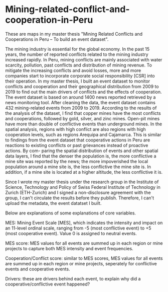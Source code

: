 # Mining-related-conflict-and-cooperation-in-Peru
These are maps in my master thesis "Mining Related Conflicts and Cooperations in Peru – To build an event dataset". 

The mining industry is essential for the global economy. In the past 15 years, the number of reported conflicts related to the mining industry increased rapidly. In Peru, mining conflicts are mainly associated with water scarcity, pollution, past conflicts and distribution of mining revenue. To mitigate the increasing conflicts and avoid losses, more and more companies start to incorporate corporate social responsibility [CSR] into their operation. In my master thesis, I built an event dataset to monitor conflicts and cooperation and their geographical distribution from 2009 to 2019 to find out the main drivers of conflicts and the effects of cooperation. The event dataset is based on around 1400 news reported retrieved by a news monitoring tool. After cleaning the data, the event dataset contains 432 mining-related events from 2009 to 2019. According to the results of the analysis of the dataset, I find that copper mines have the most conflicts and cooperations, followed by gold, silver, and zinc mines. Open-pit mines have more than double of conflictive events than underground mines. In the spatial analysis, regions with high conflict are also regions with high cooperation levels, such as regions Arequipa and Cajamarca. This is similar to findings from the event dataset that cooperative actions in Peru are reactions to existing conflicts or past grievances instead of proactive actions. By com- paring the spatial distribution of events and other spatial data layers, I find that the denser the population is, the more conflictive a mine site was reported by the news; the more impoverished the local population around a mine site is, the less conflictive the mine site is. In addition, if a mine site is located at a higher altitude, the less conflictive it is.

Since I wrote my master thesis under the research group in the Institute of Science, Technology and Policy of Swiss Federal Institute of Technology in Zurich (ETH-Zurich) and I signed a non-disclosure agreement with the group, I can't circulate the results before they publish. Therefore, I can't upload the metadata, the event datatset I built. 

Below are explanations of some explanations of core variables.

MES: Mining Event Scale [MES], which indicates the intensity and impact on an 11-level ordinal scale, ranging from -5 (most conflictive event) to +5 (most cooperative event). Value 0 is assigned to neutral events. 

MES score: MES values for all events are summed up in each region or mine projects to capture both MES intensity and event frequencies. 

Cooperation/Conflict score: similar to MES scores, MES values for all events are summed up in each region or mine projects, seperately for conflictive events and cooperative events.

Drivers: these are drivers behind each event, to explain why did a cooperative/conflictive event happened?

